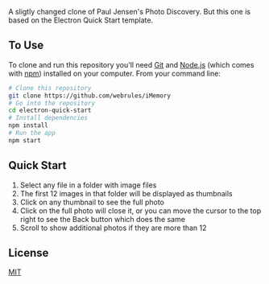 A sligtly changed clone of Paul Jensen's Photo Discovery. But this one is based on the Electron Quick Start template.

## To Use

To clone and run this repository you'll need [Git](https://git-scm.com) and [Node.js](https://nodejs.org/en/download/) (which comes with [npm](http://npmjs.com)) installed on your computer. From your command line:

```bash
# Clone this repository
git clone https://github.com/webrules/iMemory
# Go into the repository
cd electron-quick-start
# Install dependencies
npm install
# Run the app
npm start
```

## Quick Start
1. Select any file in a folder with image files
2. The first 12 images in that folder will be displayed as thumbnails
3. Click on any thumbnail to see the full photo
4. Click on the full photo will close it, or you can move the cursor to the top right to see the Back button which does the same
5. Scroll to show additional photos if they are more than 12

## License

[MIT](LICENSE)
